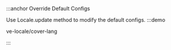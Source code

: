 :::anchor Override Default Configs

Use Locale.update method to modify the default configs.
:::demo

ve-locale/cover-lang

:::
